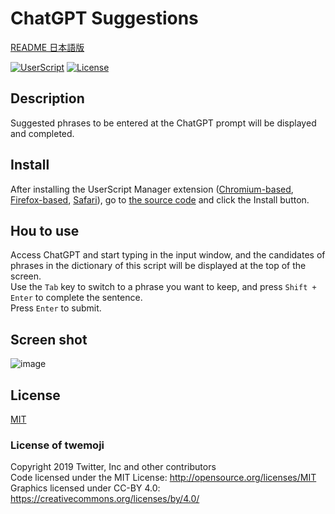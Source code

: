 # ChatGPT Suggestions

[README 日本語版](./README_ja.md)

[![UserScript](https://img.shields.io/badge/Framework-UserScript-blue.svg)](https://en.wikipedia.org/wiki/Userscript)
[![License](https://img.shields.io/github/license/hidao80/UserScript)](/LICENSE)

## Description

Suggested phrases to be entered at the ChatGPT prompt will be displayed and completed.

## Install

After installing the UserScript Manager extension ([Chromium-based][chrome-extension], [Firefox-based][firefox-extension], [Safari][safari-extension]), go to [the source code][source] and click the Install button.

[chrome-extension]: https://chrome.google.com/webstore/detail/tampermonkey/dhdgffkkebhmkfjojejmpbldmpobfkfo "Tampermonkey"
[firefox-extension]: https://addons.mozilla.org/en-US/firefox/addon/tampermonkey/ "Tampermonkey"
[safari-extension]: https://apps.apple.com/us/app/userscripts/id1463298887 "UserScripts"
[source]: https://github.com/hidao80/UserScript/raw/main/src/Others/ChatGptSuggest/ChatGptSuggest.user.js "Source code"

## Hou to use

Access ChatGPT and start typing in the input window, and the candidates of phrases in the dictionary of this script will be displayed at the top of the screen.\
Use the `Tab` key to switch to a phrase you want to keep, and press `Shift + Enter` to complete the sentence.\
Press `Enter` to submit.

## Screen shot

![image](https://user-images.githubusercontent.com/8155294/214703505-90712692-c405-4a2a-8cbc-a0ed41c962f4.png)

## License

[MIT](/LICENSE)

### License of twemoji

Copyright 2019 Twitter, Inc and other contributors\
Code licensed under the MIT License: <http://opensource.org/licenses/MIT>\
Graphics licensed under CC-BY 4.0: <https://creativecommons.org/licenses/by/4.0/>
